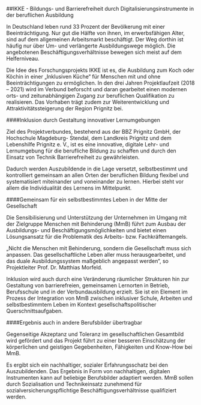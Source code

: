 ##IKKE - Bildungs- und Barrierefreiheit durch Digitalisierungsinstrumente in der beruflichen Ausbildung

In Deutschland leben rund 33 Prozent der Bevölkerung mit einer Beeinträchtigung. Nur gut die Hälfte von ihnen, im erwerbsfähigen Alter, sind auf dem allgemeinen Arbeitsmarkt beschäftigt. Der Weg dorthin ist häufig nur über Um- und verlängerte Ausbildungswege möglich. Die angebotenen Beschäftigungsverhältnisse bewegen sich meist auf dem Helferniveau.

Die Idee des Forschungsprojekts IKKE ist es, die Ausbildung zum Koch oder Köchin in einer „Inklusiven Küche“ für Menschen mit und ohne Beeinträchtigungen zu ermöglichen. In den drei Jahren Projektlaufzeit (2018 – 2021) wird im Verbund beforscht und daran gearbeitet einen modernen orts- und zeitunabhängigen Zugang zur beruflichen Qualifikation zu realisieren. Das Vorhaben trägt zudem zur Weiterentwicklung und Attraktivitätssteigerung der Region Prignitz bei.

####Inklusion durch Gestaltung innovativer Lernumgebungen

Ziel des Projektverbundes, bestehend aus der BBZ Prignitz GmbH, der Hochschule Magdeburg- Stendal, dem Landkreis Prignitz und dem Lebenshilfe Prignitz e. V., ist es eine innovative, digitale Lehr- und Lernumgebung für die berufliche Bildung zu schaffen und durch den Einsatz von Technik Barrierefreiheit zu gewährleisten.

Dadurch werden Auszubildende in die Lage versetzt, selbstbestimmt und kontrolliert gemeinsam an allen Orten der beruflichen Bildung flexibel und systematisiert miteinander und voneinander zu lernen. Hierbei steht vor allem die Individualität des Lernens im Mittelpunkt.

####Gemeinsam für ein selbstbestimmtes Leben in der Mitte der Gesellschaft

Die Sensibilisierung und Unterstützung der Unternehmen im Umgang mit der Zielgruppe Menschen mit Behinderung (MmB) führt zum Ausbau der Ausbildungs- und Beschäftigungsmöglichkeiten und bietet einen Lösungsansatz für die Problematik des Arbeits- bzw. Fachkräftemangels.

„Nicht die Menschen mit Behinderung, sondern die Gesellschaft muss sich anpassen. Das gesellschaftliche Leben aller muss herausgearbeitet, und das duale Ausbildungssystem maßgeblich angepasst werden“, so Projektleiter Prof. Dr. Matthias Morfeld.

Inklusion wird auch durch eine Veränderung räumlicher Strukturen hin zur Gestaltung von barrierefreien, gemeinsamen Lernorten in Betrieb, Berufsschule und in der Verbundausbildung erzielt. Sie ist ein Element im Prozess der Integration von MmB zwischen inklusiver Schule, Arbeiten und selbstbestimmtem Leben im Kontext gesellschaftspolitischer Querschnittsaufgaben.

####Ergebnis auch in andere Berufsbilder übertragbar

Gegenseitige Akzeptanz und Toleranz im gesellschaftlichen Gesamtbild wird gefördert und das Projekt führt zu einer besseren Einschätzung der körperlichen und geistigen Gegebenheiten, Fähigkeiten und Know-How bei MmB.

Es ergibt sich ein nachhaltiger, sozialer Erfahrungsschatz bei den Auszubildenden. Das Ergebnis in Form von nachhaltigen, digitalen Instrumenten kann auf beliebige Berufsbilder adaptiert werden. MmB sollen durch Sozialisation und Technikeinsatz zunehmend für sozialversicherungspflichtige Beschäftigungsverhältnisse qualifiziert werden.